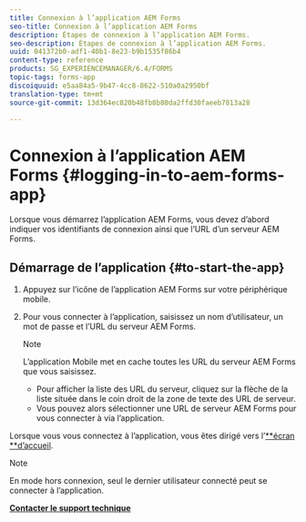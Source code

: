 ```yaml
---
title: Connexion à l’application AEM Forms
seo-title: Connexion à l’application AEM Forms
description: Étapes de connexion à l’application AEM Forms.
seo-description: Étapes de connexion à l’application AEM Forms.
uuid: 041372b0-adf1-40b1-8e23-b9b1535f86b4
content-type: reference
products: SG_EXPERIENCEMANAGER/6.4/FORMS
topic-tags: forms-app
discoiquuid: e5aa84a5-9b47-4cc8-8622-510a0a2950bf
translation-type: tm+mt
source-git-commit: 13d364ec820b48fb8b80da2ffd30faeeb7813a28

---
```



# Connexion à l’application AEM Forms {#logging-in-to-aem-forms-app}

Lorsque vous démarrez l’application AEM Forms, vous devez d’abord indiquer vos identifiants de connexion ainsi que l’URL d’un serveur AEM Forms.

## Démarrage de l’application {#to-start-the-app}

1. Appuyez sur l’icône de l’application AEM Forms sur votre périphérique mobile.
1. Pour vous connecter à l’application, saisissez un nom d’utilisateur, un mot de passe et l’URL du serveur AEM Forms.

   >[!NOTE]
   >
   >L’application Mobile met en cache toutes les URL du serveur AEM Forms que vous saisissez.
   >
   >* Pour afficher la liste des URL du serveur, cliquez sur la flèche de la liste située dans le coin droit de la zone de texte des URL de serveur.
   >* Vous pouvez alors sélectionner une URL de serveur AEM Forms pour vous connecter à via l’application.


Lorsque vous vous connectez à l’application, vous êtes dirigé vers l’[**écran **d’accueil](/help/forms/using/home-screen.md).

>[!NOTE]
>
>En mode hors connexion, seul le dernier utilisateur connecté peut se connecter à l’application.

**[Contacter le support technique](https://www.adobe.com/account/sign-in.supportportal.html)**
